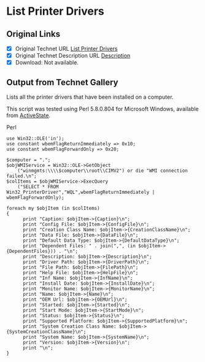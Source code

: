 # List Printer Drivers

## Original Links

- [x] Original Technet URL [List Printer Drivers](https://gallery.technet.microsoft.com/ff607ef9-3385-47d4-bb64-0fe9b3a4153c)
- [x] Original Technet Description URL [Description](https://gallery.technet.microsoft.com/ff607ef9-3385-47d4-bb64-0fe9b3a4153c/description)
- [x] Download: Not available.

## Output from Technet Gallery

Lists all the printer drivers that have been installed on a computer.

This script was tested using Perl 5.8.0.804 for Microsoft Windows, available from [ActiveState](http://www.activestate.com).

Perl

```
use Win32::OLE('in');
use constant wbemFlagReturnImmediately => 0x10;
use constant wbemFlagForwardOnly => 0x20;

$computer = ".";
$objWMIService = Win32::OLE->GetObject
    ("winmgmts:\\\\$computer\\root\\CIMV2") or die "WMI connection failed.\n";
$colItems = $objWMIService->ExecQuery
    ("SELECT * FROM Win32_PrinterDriver","WQL",wbemFlagReturnImmediately | wbemFlagForwardOnly);

foreach my $objItem (in $colItems)
{
      print "Caption: $objItem->{Caption}\n";
      print "Config File: $objItem->{ConfigFile}\n";
      print "Creation Class Name: $objItem->{CreationClassName}\n";
      print "Data File: $objItem->{DataFile}\n";
      print "Default Data Type: $objItem->{DefaultDataType}\n";
      print "Dependent Files: " . join(",", (in $objItem->{DependentFiles})) . "\n";
      print "Description: $objItem->{Description}\n";
      print "Driver Path: $objItem->{DriverPath}\n";
      print "File Path: $objItem->{FilePath}\n";
      print "Help File: $objItem->{HelpFile}\n";
      print "Inf Name: $objItem->{InfName}\n";
      print "Install Date: $objItem->{InstallDate}\n";
      print "Monitor Name: $objItem->{MonitorName}\n";
      print "Name: $objItem->{Name}\n";
      print "OEM Url: $objItem->{OEMUrl}\n";
      print "Started: $objItem->{Started}\n";
      print "Start Mode: $objItem->{StartMode}\n";
      print "Status: $objItem->{Status}\n";
      print "Supported Platform: $objItem->{SupportedPlatform}\n";
      print "System Creation Class Name: $objItem->{SystemCreationClassName}\n";
      print "System Name: $objItem->{SystemName}\n";
      print "Version: $objItem->{Version}\n";
      print "\n";
}
```

